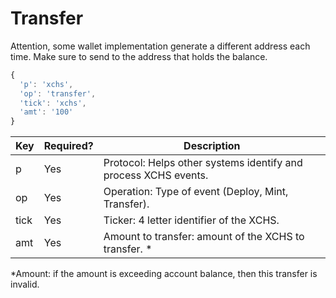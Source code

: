 # Transfer

Attention, some wallet implementation generate a different address each time. Make sure to send to the address that holds the balance.

```js
{
  'p': 'xchs',
  'op': 'transfer',
  'tick': 'xchs',
  'amt': '100'
}
```

| Key  | Required? | Description                                                     |
| ---- | --------- | --------------------------------------------------------------- |
| p    | Yes       | Protocol: Helps other systems identify and process XCHS events. |
| op   | Yes       | Operation: Type of event (Deploy, Mint, Transfer).              |
| tick | Yes       | Ticker: 4 letter identifier of the XCHS.                        |
| amt  | Yes       | Amount to transfer: amount of the XCHS to transfer. \*          |

\*Amount: if the amount is exceeding account balance, then this transfer is invalid.
